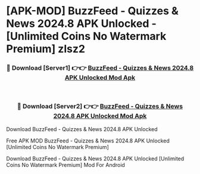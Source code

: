 # [APK-MOD] BuzzFeed - Quizzes & News 2024.8 APK Unlocked - [Unlimited Coins No Watermark Premium] zlsz2



<div align="center">
<h3>🔴 Download [Server1] 👉👉 <a href="https://momento.my/?title=BuzzFeed_-_Quizzes_&_News_2024.8_APK_Unlocked">BuzzFeed - Quizzes & News 2024.8 APK Unlocked Mod Apk</a></h3><br>

<h3>🔴 Download [Server2] 👉👉 <a href="https://momento.my/?title=BuzzFeed_-_Quizzes_&_News_2024.8_APK_Unlocked">BuzzFeed - Quizzes & News 2024.8 APK Unlocked Mod Apk</a></h3>
</div>



Download BuzzFeed - Quizzes & News 2024.8 APK Unlocked 

Free APK MOD BuzzFeed - Quizzes & News 2024.8 APK Unlocked [Unlimited Coins No Watermark Premium]

Download BuzzFeed - Quizzes & News 2024.8 APK Unlocked [Unlimited Coins No Watermark Premium] Mod For Android
